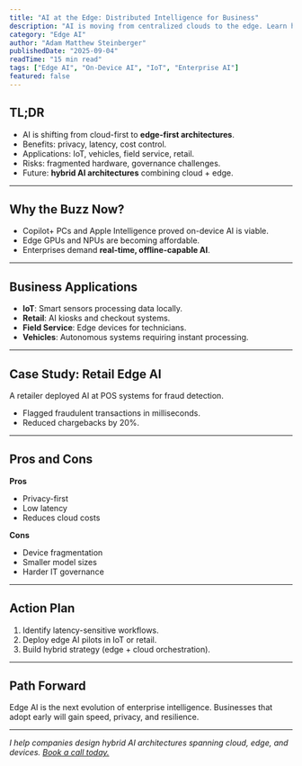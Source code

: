 ```yaml
---
title: "AI at the Edge: Distributed Intelligence for Business"
description: "AI is moving from centralized clouds to the edge. Learn how enterprises can use edge AI for speed, privacy, and cost efficiency."
category: "Edge AI"
author: "Adam Matthew Steinberger"
publishedDate: "2025-09-04"
readTime: "15 min read"
tags: ["Edge AI", "On-Device AI", "IoT", "Enterprise AI"]
featured: false
---
```


## TL;DR
- AI is shifting from cloud-first to **edge-first architectures**.  
- Benefits: privacy, latency, cost control.  
- Applications: IoT, vehicles, field service, retail.  
- Risks: fragmented hardware, governance challenges.  
- Future: **hybrid AI architectures** combining cloud + edge.  

---

## Why the Buzz Now?

- Copilot+ PCs and Apple Intelligence proved on-device AI is viable.  
- Edge GPUs and NPUs are becoming affordable.  
- Enterprises demand **real-time, offline-capable AI**.  

---

## Business Applications

- **IoT**: Smart sensors processing data locally.  
- **Retail**: AI kiosks and checkout systems.  
- **Field Service**: Edge devices for technicians.  
- **Vehicles**: Autonomous systems requiring instant processing.  

---

## Case Study: Retail Edge AI

A retailer deployed AI at POS systems for fraud detection.  
- Flagged fraudulent transactions in milliseconds.  
- Reduced chargebacks by 20%.  

---

## Pros and Cons

**Pros**  
- Privacy-first  
- Low latency  
- Reduces cloud costs  

**Cons**  
- Device fragmentation  
- Smaller model sizes  
- Harder IT governance  

---

## Action Plan

1. Identify latency-sensitive workflows.  
2. Deploy edge AI pilots in IoT or retail.  
3. Build hybrid strategy (edge + cloud orchestration).  

---

## Path Forward

Edge AI is the next evolution of enterprise intelligence. Businesses that adopt early will gain speed, privacy, and resilience.  

---

*I help companies design hybrid AI architectures spanning cloud, edge, and devices. [Book a call today.](/services/ai-consulting)*
